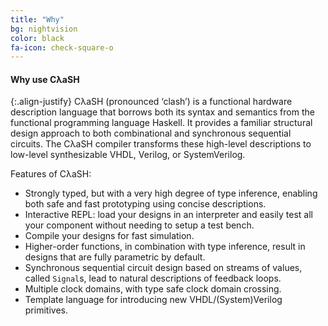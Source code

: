 ```yaml
---
title: "Why"
bg: nightvision
color: black
fa-icon: check-square-o
---
```


#### Why use CλaSH

{:.align-justify}
CλaSH (pronounced ‘clash’) is a functional hardware description language that
borrows both its syntax and semantics from the functional programming language
Haskell. It provides a familiar structural design approach to both combinational
and synchronous sequential circuits. The CλaSH compiler transforms these
high-level descriptions to low-level synthesizable VHDL, Verilog, or
SystemVerilog.

Features of CλaSH:

  * Strongly typed, but with a very high degree of type inference, enabling 
    both safe and fast prototyping using concise descriptions.
  * Interactive REPL: load your designs in an interpreter and easily test all
    your component without needing to setup a test bench.
  * Compile your designs for fast simulation.
  * Higher-order functions, in combination with type inference, result in
    designs that are fully parametric by default.
  * Synchronous sequential circuit design based on streams of values, called
    `Signal`s, lead to natural descriptions of feedback loops.
  * Multiple clock domains, with type safe clock domain crossing.
  * Template language for introducing new VHDL/(System)Verilog primitives.
